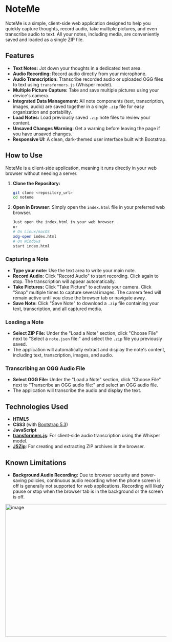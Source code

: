 # NoteMe

NoteMe is a simple, client-side web application designed to help you quickly capture thoughts, record audio, take multiple pictures, and even transcribe audio to text. All your notes, including media, are conveniently saved and loaded as a single ZIP file.

## Features

-   **Text Notes:** Jot down your thoughts in a dedicated text area.
-   **Audio Recording:** Record audio directly from your microphone.
-   **Audio Transcription:** Transcribe recorded audio or uploaded OGG files to text using `transformers.js` (Whisper model).
-   **Multiple Picture Capture:** Take and save multiple pictures using your device's camera.
-   **Integrated Data Management:** All note components (text, transcription, images, audio) are saved together in a single `.zip` file for easy organization and portability.
-   **Load Notes:** Load previously saved `.zip` note files to review your content.
-   **Unsaved Changes Warning:** Get a warning before leaving the page if you have unsaved changes.
-   **Responsive UI:** A clean, dark-themed user interface built with Bootstrap.

## How to Use

NoteMe is a client-side application, meaning it runs directly in your web browser without needing a server.

1.  **Clone the Repository:**
    ```bash
    git clone <repository_url>
    cd noteme
    ```
2.  **Open in Browser:** Simply open the `index.html` file in your preferred web browser.
    ```bash
    Just open the index.html in your web browser.
    or
    # On Linux/macOS
    xdg-open index.html
    # On Windows
    start index.html
    ```

### Capturing a Note

-   **Type your note:** Use the text area to write your main note.
-   **Record Audio:** Click "Record Audio" to start recording. Click again to stop. The transcription will appear automatically.
-   **Take Pictures:** Click "Take Picture" to activate your camera. Click "Snap" multiple times to capture several images. The camera feed will remain active until you close the browser tab or navigate away.
-   **Save Note:** Click "Save Note" to download a `.zip` file containing your text, transcription, and all captured media.

### Loading a Note

-   **Select ZIP File:** Under the "Load a Note" section, click "Choose File" next to "Select a `note.json` file:" and select the `.zip` file you previously saved.
-   The application will automatically extract and display the note's content, including text, transcription, images, and audio.

### Transcribing an OGG Audio File

-   **Select OGG File:** Under the "Load a Note" section, click "Choose File" next to "Transcribe an OGG audio file:" and select an OGG audio file.
-   The application will transcribe the audio and display the text.

## Technologies Used

-   **HTML5**
-   **CSS3** (with [Bootstrap 5.3](https://getbootstrap.com/))
-   **JavaScript**
-   **[transformers.js](https://huggingface.co/docs/transformers.js/index)**: For client-side audio transcription using the Whisper model.
-   **[JSZip](https://stuk.github.io/jszip/)**: For creating and extracting ZIP archives in the browser.

## Known Limitations

-   **Background Audio Recording:** Due to browser security and power-saving policies, continuous audio recording when the phone screen is off is generally not supported for web applications. Recording will likely pause or stop when the browser tab is in the background or the screen is off.

<img width="826" height="413" alt="image" src="https://github.com/user-attachments/assets/a46c6a18-d6d1-4d81-aa6b-75c13a34eb59" />


